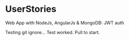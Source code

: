 # UserStories
Web App with NodeJs, AngularJs &amp; MongoDB: JWT auth

Testing git ignore... 
Test worked.
Pull to start.


